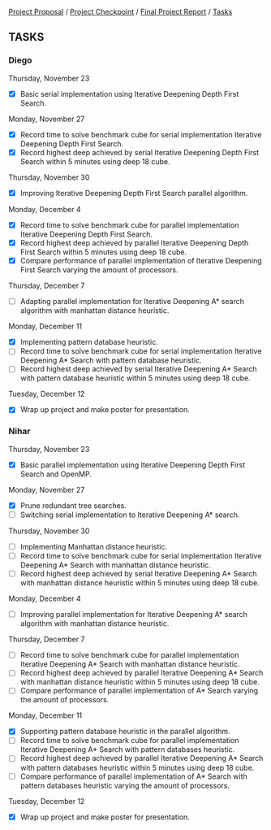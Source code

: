 [Project Proposal](index.md) / [Project Checkpoint](project_checkpoint.md) / [Final Project Report](final_project_report.md) / [Tasks](tasks.md)

## TASKS

### Diego

Thursday, November 23
- [x] Basic serial implementation using Iterative Deepening Depth First Search.

Monday, November 27
- [x] Record time to solve benchmark cube for serial implementation Iterative Deepening Depth First Search.
- [x] Record highest deep achieved by serial Iterative Deepening Depth First Search within 5 minutes using deep 18 cube.

Thursday, November 30
- [x] Improving Iterative Deepening Depth First Search parallel algorithm.

Monday, December 4
- [x] Record time to solve benchmark cube for parallel implementation Iterative Deepening Depth First Search.
- [x] Record highest deep achieved by parallel Iterative Deepening Depth First Search within 5 minutes using deep 18 cube. 
- [x] Compare performance of parallel implementation of Iterative Deepening First Search varying the amount of processors.

Thursday, December 7
- [ ] Adapting parallel implementation for Iterative Deepening A* search algorithm with manhattan distance heuristic.

Monday, December 11
- [x] Implementing pattern database heuristic. 
- [ ] Record time to solve benchmark cube for serial implementation Iterative Deepening A* Search with pattern database heuristic.
- [ ] Record highest deep achieved by serial Iterative Deepening A* Search with pattern database heuristic within 5 minutes using deep 18 cube.

Tuesday, December 12
- [x] Wrap up project and make poster for presentation.

### Nihar

Thursday, November 23
- [x] Basic parallel implementation using Iterative Deepening Depth First Search and OpenMP.

Monday, November 27
- [x] Prune redundant tree searches.
- [ ] Switching serial implementation to Iterative Deepening A* search.

Thursday, November 30
- [ ] Implementing Manhattan distance heuristic.
- [ ] Record time to solve benchmark cube for serial implementation Iterative Deepening A* Search with manhattan distance heuristic.
- [ ] Record highest deep achieved by serial Iterative Deepening A* Search with manhattan distance heuristic within 5 minutes using deep 18 cube.

Monday, December 4
- [ ] Improving parallel implementation for Iterative Deepening A* search algorithm with manhattan distance heuristic.

Thursday, December 7
- [ ] Record time to solve benchmark cube for parallel implementation Iterative Deepening A* Search with manhattan distance heuristic.
- [ ] Record highest deep achieved by parallel Iterative Deepening A* Search with manhattan distance heuristic within 5 minutes using deep 18 cube.
- [ ] Compare performance of parallel implementation of A* Search varying the amount of processors.

Monday, December 11
- [x] Supporting pattern database heuristic in the parallel algorithm.
- [ ] Record time to solve benchmark cube for parallel implementation Iterative Deepening A* Search with pattern databases heuristic.
- [ ] Record highest deep achieved by parallel Iterative Deepening A* Search  with pattern databases heuristic within 5 minutes using deep 18 cube.
- [ ] Compare performance of parallel implementation of A* Search with pattern databases heuristic varying the amount of processors.

Tuesday, December 12
- [x] Wrap up project and make poster for presentation.

